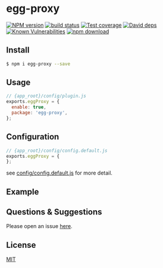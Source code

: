 # egg-proxy

[![NPM version][npm-image]][npm-url]
[![build status][travis-image]][travis-url]
[![Test coverage][codecov-image]][codecov-url]
[![David deps][david-image]][david-url]
[![Known Vulnerabilities][snyk-image]][snyk-url]
[![npm download][download-image]][download-url]

[npm-image]: https://img.shields.io/npm/v/egg-proxy.svg?style=flat-square
[npm-url]: https://npmjs.org/package/egg-proxy
[travis-image]: https://img.shields.io/travis/eggjs/egg-proxy.svg?style=flat-square
[travis-url]: https://travis-ci.org/eggjs/egg-proxy
[codecov-image]: https://img.shields.io/codecov/c/github/eggjs/egg-proxy.svg?style=flat-square
[codecov-url]: https://codecov.io/github/eggjs/egg-proxy?branch=master
[david-image]: https://img.shields.io/david/eggjs/egg-proxy.svg?style=flat-square
[david-url]: https://david-dm.org/eggjs/egg-proxy
[snyk-image]: https://snyk.io/test/npm/egg-proxy/badge.svg?style=flat-square
[snyk-url]: https://snyk.io/test/npm/egg-proxy
[download-image]: https://img.shields.io/npm/dm/egg-proxy.svg?style=flat-square
[download-url]: https://npmjs.org/package/egg-proxy

<!--
Description here.
-->

## Install

```bash
$ npm i egg-proxy --save
```

## Usage

```js
// {app_root}/config/plugin.js
exports.eggProxy = {
  enable: true,
  package: 'egg-proxy',
};
```

## Configuration

```js
// {app_root}/config/config.default.js
exports.eggProxy = {
};
```

see [config/config.default.js](config/config.default.js) for more detail.

## Example

<!-- example here -->

## Questions & Suggestions

Please open an issue [here](https://github.com/eggjs/egg/issues).

## License

[MIT](LICENSE)
